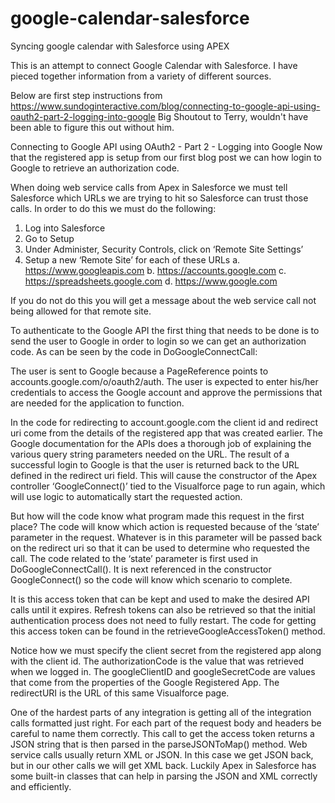 # google-calendar-salesforce
Syncing google calendar with Salesforce using APEX

This is an attempt to connect Google Calendar with Salesforce. I have pieced together information from a variety of different sources.

Below are first step instructions from https://www.sundoginteractive.com/blog/connecting-to-google-api-using-oauth2-part-2-logging-into-google Big Shoutout to Terry, wouldn't have been able to figure this out without him.

Connecting to Google API using OAuth2 - Part 2 - Logging into Google
Now that the registered app is setup from our first blog post we can how login to Google to retrieve an authorization code.

When doing web service calls from Apex in Salesforce we must tell Salesforce which URLs we are trying to hit so Salesforce can trust those calls. In order to do this we must do the following:

1)	Log into Salesforce
2)	Go to Setup
3)	Under Administer, Security Controls, click on ‘Remote Site Settings’
4)	Setup a new ‘Remote Site’ for each of these URLs
a.	https://www.googleapis.com
b.	https://accounts.google.com
c.	https://spreadsheets.google.com
d.	https://www.google.com

If you do not do this you will get a message about the web service call not being allowed for that remote site.

To authenticate to the Google API the first thing that needs to be done is to send the user to Google in order to login so we can get an authorization code. As can be seen by the code in DoGoogleConnectCall:

The user is sent to Google because a PageReference points to accounts.google.com/o/oauth2/auth. The user is expected to enter his/her credentials to access the Google account and approve the permissions that are needed for the application to function.

In the code for redirecting to account.google.com the client id and redirect uri come from the details of the registered app that was created earlier. The Google documentation for the APIs does a thorough job of explaining the various query string parameters needed on the URL. The result of a successful login to Google is that the user is returned back to the URL defined in the redirect uri field. This will cause the constructor of the Apex controller ‘GoogleConnect()’ tied to the Visualforce page to run again, which will use logic to automatically start the requested action.

But how will the code know what program made this request in the first place? The code will know which action is requested because of the ‘state’ parameter in the request. Whatever is in this parameter will be passed back on the redirect uri so that it can be used to determine who requested the call. The code related to the ‘state’ parameter is first used in DoGoogleConnectCall(). It is next referenced in the constructor GoogleConnect() so the code will know which scenario to complete.

It is this access token that can be kept and used to make the desired API calls until it expires. Refresh tokens can also be retrieved so that the initial authentication process does not need to fully restart. The code for getting this access token can be found in the retrieveGoogleAccessToken() method.

Notice how we must specify the client secret from the registered app along with the client id. The authorizationCode is the value that was retrieved when we logged in. The googleClientID and googleSecretCode are values that come from the properties of the Google Registered App. The redirectURI is the URL of this same Visualforce page.

One of the hardest parts of any integration is getting all of the integration calls formatted just right. For each part of the request body and headers be careful to name them correctly. This call to get the access token returns a JSON string that is then parsed in the parseJSONToMap() method. Web service calls usually return XML or JSON. In this case we get JSON back, but in our other calls we will get XML back. Luckily Apex in Salesforce has some built-in classes that can help in parsing the JSON and XML correctly and efficiently.
